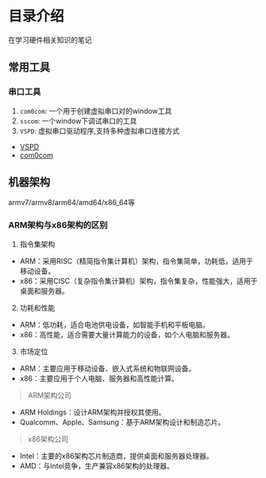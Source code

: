 # 目录介绍
在学习硬件相关知识的笔记

## 常用工具

### 串口工具

1. `com0com`: 一个用于创建虚拟串口对的window工具
2. `sscom`: 一个window下调试串口的工具
3. `VSPD`: 虚拟串口驱动程序,支持多种虚拟串口连接方式

- [VSPD](https://www.virtual-serial-port.org/virtual-serial-port-driver-sdk/)
- [com0com](http://com0com.sourceforge.net/)

## 机器架构

armv7/armv8/arm64/amd64/x86_64等

### ARM架构与x86架构的区别
1. 指令集架构
  - ARM：采用RISC（精简指令集计算机）架构，指令集简单，功耗低，适用于移动设备。
  - x86：采用CISC（复杂指令集计算机）架构，指令集复杂，性能强大，适用于桌面和服务器。
2. 功耗和性能
  - ARM：低功耗，适合电池供电设备，如智能手机和平板电脑。
  - x86：高性能，适合需要大量计算能力的设备，如个人电脑和服务器。
3. 市场定位
  - ARM：主要应用于移动设备、嵌入式系统和物联网设备。
  - x86：主要应用于个人电脑、服务器和高性能计算。

> ARM架构公司
  - ARM Holdings：设计ARM架构并授权其使用。
  - Qualcomm、Apple、Samsung：基于ARM架构设计和制造芯片。
> x86架构公司
  - Intel：主要的x86架构芯片制造商，提供桌面和服务器处理器。
  - AMD：与Intel竞争，生产兼容x86架构的处理器。

